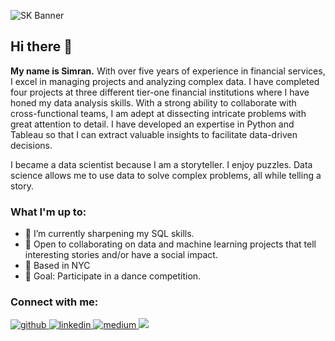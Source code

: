 ![SK Banner](https://user-images.githubusercontent.com/95593662/224841042-20703c11-c7f6-4d31-8d82-3988f816287d.png)

## Hi there 👋

**My name is Simran.** With over five years of experience in financial services, I excel in managing projects and analyzing complex data. I have completed four projects at three different tier-one financial institutions where I have honed my data analysis skills. With a strong ability to collaborate with cross-functional teams, I am adept at dissecting intricate problems with great attention to detail. I have developed an expertise in Python and Tableau so that I can extract valuable insights to facilitate data-driven decisions. 

I became a data scientist because I am a storyteller. I enjoy puzzles. Data science allows me to use data to solve complex problems, all while telling a story.

### What I'm up to:

- 🌱 I’m currently sharpening my SQL skills.
- 👯 Open to collaborating on data and machine learning projects that tell interesting stories and/or have a social impact. 
- 🗽 Based in NYC
- 🥅 Goal: Participate in a dance competition.

### Connect with me:

<a href="https://github.com/simrank3" target="_blank">
<img src=https://img.shields.io/badge/github-%2324292e.svg?&style=for-the-badge&logo=github&logoColor=white alt=github style="margin-bottom: 5px;" />
</a>
<a href="https://linkedin.com/in/simrankaur23" target="_blank">
<img src=https://img.shields.io/badge/linkedin-%231E77B5.svg?&style=for-the-badge&logo=linkedin&logoColor=white alt=linkedin style="margin-bottom: 5px;" />
</a>
<a href="https://medium.com/@s.kaur0761" target="_blank">
<img src=https://img.shields.io/badge/medium-%23292929.svg?&style=for-the-badge&logo=medium&logoColor=white alt=medium style="margin-bottom: 5px;" />
</a>  
<a href="mailto:s.kaur0761@gmail" rel="nofollow"><img src= "https://img.shields.io/badge/Gmail-D14836?style=for-the-badge&logo=gmail&logoColor=white" />
</a>
